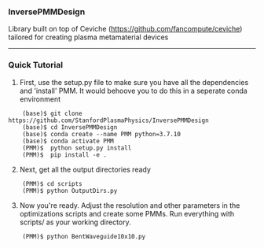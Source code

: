 ### InversePMMDesign

Library built on top of Ceviche (https://github.com/fancompute/ceviche) tailored for creating plasma metamaterial devices
_____

### Quick Tutorial

1. First, use the setup.py file to make sure you have all the dependencies and 'install' PMM. It would behoove you to do this in a seperate conda environment
~~~
    (base)$ git clone https://github.com/StanfordPlasmaPhysics/InversePMMDesign
    (base)$ cd InversePMMDesign
    (base)$ conda create --name PMM python=3.7.10
    (base)$ conda activate PMM
    (PMM)$  python setup.py install
    (PMM)$  pip install -e .
~~~

2. Next, get all the output directories ready
~~~
    (PMM)$ cd scripts
    (PMM)$ python OutputDirs.py
~~~

3. Now you're ready. Adjust the resolution and other parameters in the optimizations scripts and create some PMMs. Run everything with scripts/ as your working directory.
~~~
    (PMM)$ python BentWaveguide10x10.py
~~~
